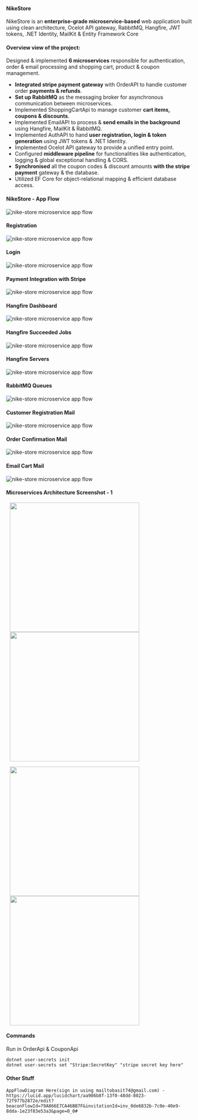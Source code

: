 #### NikeStore

NikeStore is an **enterprise-grade microservice-based** web application built using clean architecture, Ocelot API gateway, RabbitMQ, Hangfire,
JWT tokens, .NET Identity, MailKit & Entity Framework Core

#### Overview view of the project:

Designed & implemented **6 microservices** responsible for authentication, order & email processing and shopping cart, product &
coupon management.

- **Integrated stripe payment gateway** with OrderAPI to handle customer order **payments & refunds**.
- **Set up RabbitMQ** as the messaging broker for asynchronous communication between microservices.
- Implemented ShoppingCartApi to manage customer **cart items, coupons & discounts**.
- Implemented EmailAPI to process & **send emails in the background** using Hangfire, MailKit & RabbitMQ.
- Implemented AuthAPI to hand **user registration, login & token generation** using JWT tokens & .NET Identity.
- Implemented Ocelot API gateway to provide a unified entry point.
- Configured **middleware pipeline** for functionalities like authentication, logging & global exceptional handling & CORS.
- **Synchronised** all the coupon codes & discount amounts **with the stripe payment** gateway & the database.
- Utilized EF Core for object-relational mapping & efficient database access.

#### NikeStore - App Flow

![nike-store microservice app flow](https://github.com/devxbasit/NikeStore/blob/master/ss/nikestore-app-flow.png)

#### Registration

![nike-store microservice app flow](https://github.com/devxbasit/NikeStore/blob/master/ss/register.png)

#### Login

![nike-store microservice app flow](https://github.com/devxbasit/NikeStore/blob/master/ss/login.png)

#### Payment Integration with Stripe

![nike-store microservice app flow](https://github.com/devxbasit/NikeStore/blob/master/ss/stripe.png)

#### Hangfire Dashboard

![nike-store microservice app flow](https://github.com/devxbasit/NikeStore/blob/master/ss/hangfire-dashboard.png)

#### Hangfire Succeeded Jobs

![nike-store microservice app flow](https://github.com/devxbasit/NikeStore/blob/master/ss/hangfire-succeeded-jobs.png)

#### Hangfire Servers

![nike-store microservice app flow](https://github.com/devxbasit/NikeStore/blob/master/ss/hangfire-servers.png)

#### RabbitMQ Queues

![nike-store microservice app flow](https://github.com/devxbasit/NikeStore/blob/master/ss/rabbit-mq-queues.png)

#### Customer Registration Mail

![nike-store microservice app flow](https://github.com/devxbasit/NikeStore/blob/master/ss/registration-mail.png)

#### Order Confirmation Mail

![nike-store microservice app flow](https://github.com/devxbasit/NikeStore/blob/master/ss/order-confirmation-mail.png)

#### Email Cart Mail

![nike-store microservice app flow](https://github.com/devxbasit/NikeStore/blob/master/ss/email-cart-mail.png)

#### Microservices Architecture Screenshot - 1

<p>
  <img style="width: 350px; height: auto;" src="https://github.com/devxbasit/NikeStore/blob/master/ss/rider-rabbit-mq.png" hspace="10" >
  <img style="width: 350px; height: auto;" src="https://github.com/devxbasit/NikeStore/blob/master/ss/rider-frontend.png" hspace="10" >
</p>

<p>
  <img style="width: 350px; height: auto;"  src="https://github.com/devxbasit/NikeStore/blob/master/ss/sql.png" hspace="10" >
  <img style="width: 350px; height: auto;"  src="https://github.com/devxbasit/NikeStore/blob/master/ss/rider-overview.png" hspace="10" >
</p>

#### Commands

Run in OrderApi & CouponApi

```
dotnet user-secrets init
dotnet user-secrets set "Stripe:SecretKey" "stripe secret key here"
```

#### Other Stuff

```
AppFlowDiagram Here(sign in using mailtobasit74@gmail.com) - https://lucid.app/lucidchart/aa986b8f-13f0-48dd-8023-72f977b2872e/edit?beaconFlowId=79A866E7CA46BB7F&invitationId=inv_0de6832b-7c0e-40e9-8dda-1e23f83e53a3&page=0_0#
```
